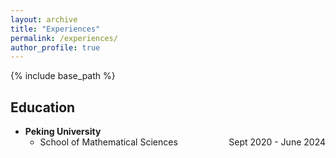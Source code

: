 ```yaml
---
layout: archive
title: "Experiences"
permalink: /experiences/
author_profile: true
---
```

{% include base_path %}

## Education

* <b>Peking University</b>
    * School of Mathematical Sciences <span style="float:right;"> Sept 2020 - June 2024 </span>

  
